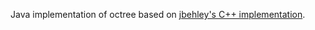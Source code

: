 Java implementation of octree based on [jbehley's C++ implementation](https://github.com/jbehley/octree/).
